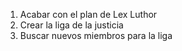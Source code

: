 1. Acabar con el plan de Lex Luthor 
2. Crear la liga de la justicia
3. Buscar nuevos miembros para la liga
